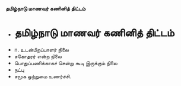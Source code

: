 **தமிழ்நாடு மாணவர் கணினித் திட்டம்**
- # தமிழ்நாடு மாணவர் கணினித் திட்டம்
- n. உடன்பிறப்பாளர் நிலை
- சகோதரர் என்ற நிலை
- பொதுப்பணிக்காகச் சென்று கூடி இருக்கும் நிலை
- நட்பு
- சமூக ஒற்றுமை உணர்ச்சி.

